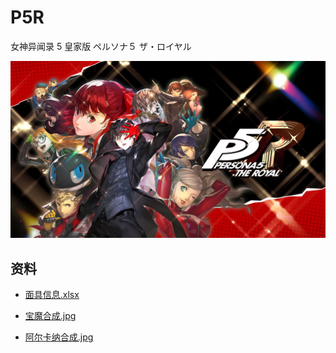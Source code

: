 # P5R

女神异闻录 5 皇家版 ペルソナ５ ザ・ロイヤル

![bg](../public/assets/bg.jpg)

## 资料

- [面具信息.xlsx](https://pinghuazhuang.github.io/p5r/P5R人格面具.xlsx)

- [宝魔合成.jpg](https://pinghuazhuang.github.io/p5r/宝魔合成.jpg)

- [阿尔卡纳合成.jpg](https://pinghuazhuang.github.io/p5r/阿尔卡纳合成.jpg)
